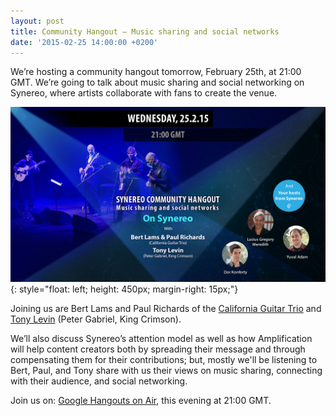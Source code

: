 ```yaml
---
layout: post
title: Community Hangout – Music sharing and social networks
date: '2015-02-25 14:00:00 +0200'
---
```

We’re hosting a community hangout tomorrow, February 25th, at 21:00 GMT. We’re going to talk about music sharing and social networking on Synereo, where artists collaborate with fans to create the venue.

![Party Music Hangout](/img/uploads/party-music-hangout-2c.jpg){: style="float: left; height: 450px; margin-right: 15px;"}
 
Joining us are Bert Lams and Paul Richards of the [California Guitar Trio](http://www.cgtrio.com/) and [Tony Levin](http://www.papabear.com/) (Peter Gabriel, King Crimson).

We’ll also discuss Synereo’s attention model as well as how Amplification will help content creators both by spreading their message and through compensating them for their contributions; but, mostly we'll be listening to Bert, Paul, and Tony share with us their views on music sharing, connecting with their audience, and social networking.

Join us on: [Google Hangouts on Air](https://plus.google.com/u/0/events/cj7koi7v9u10g523u3dtr7gj6co), this evening at 21:00 GMT.

<div style="clear: both"></div>
